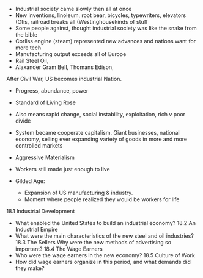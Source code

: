- Industrial society came slowly then all at once
- New inventions, linoleum, root bear, bicycles, typewriters, elevators (Otis, railroad breaks all (Westinghousekinds of stuff
- Some people against, thought industrial society was like the snake from the bible
- Corliss engine (steam) represented new advances and nations want for more tech
- Manufacturing output exceeds all of Europe
- Rail Steel Oil, 
- Alaxander Gram Bell, Thomans Edison, 


After Civil War, US becomes industrial Nation. 
- Progress, abundance, power
- Standard of Living Rose
- Also means rapid change, social instability, exploitation, rich v poor divide
- System became cooperate capitalism. Giant businesses, national economy, selling ever expanding variety of goods in more and more controlled markets
- Aggressive Materialism
- Workers still made just enough to live

- Gilded Age:
	- Expansion of US manufacturing & industry.
	- Moment where people realized they would be workers for life



18.1 Industrial Development 
- What enabled the United States to build an industrial economy? 
18.2 An Industrial Empire 
- What were the main characteristics of the new steel and oil industries? 18.3 The Sellers Why were the new methods of advertising so important? 
18.4 The Wage Earners 
- Who were the wage earners in the new economy? 
18.5 Culture of Work 
- How did wage earners organize in this period, and what demands did they make?